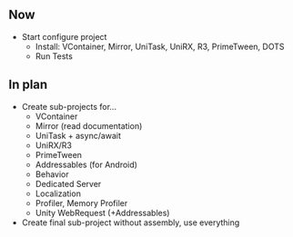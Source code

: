 ## Now

- Start configure project
	- Install: VContainer, Mirror, UniTask, UniRX, R3, PrimeTween, DOTS
	- Run Tests

## In plan

- Create sub-projects for...
	- VContainer
	- Mirror (read documentation)
	- UniTask + async/await
	- UniRX/R3
	- PrimeTween
	- Addressables (for Android)
	- Behavior
	- Dedicated Server
	- Localization
	- Profiler, Memory Profiler
	- Unity WebRequest (+Addressables)
- Create final sub-project without assembly, use everything
